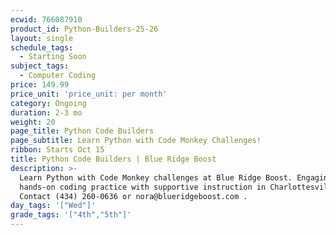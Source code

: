 ```yaml
---
ecwid: 766087910
product_id: Python-Builders-25-26
layout: single
schedule_tags:
  - Starting Soon
subject_tags:
  - Computer Coding
price: 149.99
price_unit: 'price_unit: per month'
category: Ongoing
duration: 2-3 mo
weight: 20
page_title: Python Code Builders
page_subtitle: Learn Python with Code Monkey Challenges!
ribbon: Starts Oct 15
title: Python Code Builders | Blue Ridge Boost
description: >-
  Learn Python with Code Monkey challenges at Blue Ridge Boost. Engaging,
  hands-on coding practice with supportive instruction in Charlottesville, VA.
  Contact (434) 260-0636 or nora@blueridgeboost.com .
day_tags: '["Wed"]'
grade_tags: '["4th","5th"]'
---
```


